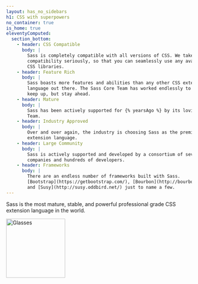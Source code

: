 ```yaml
---
layout: has_no_sidebars
h1: CSS with superpowers
no_container: true
is_home: true
eleventyComputed:
  section_bottom:
    - header: CSS Compatible
      body: |
        Sass is completely compatible with all versions of CSS. We take this
        compatibility seriously, so that you can seamlessly use any available
        CSS libraries.
    - header: Feature Rich
      body: |
        Sass boasts more features and abilities than any other CSS extension
        language out there. The Sass Core Team has worked endlessly to not only
        keep up, but stay ahead.
    - header: Mature
      body: |
        Sass has been actively supported for {% yearsAgo %} by its loving Core
        Team.
    - header: Industry Approved
      body: |
        Over and over again, the industry is choosing Sass as the premier CSS
        extension language.
    - header: Large Community
      body: |
        Sass is actively supported and developed by a consortium of several tech
        companies and hundreds of developers.
    - header: Frameworks
      body: |
        There are an endless number of frameworks built with Sass.
        [Bootstrap](https://getbootstrap.com/), [Bourbon](http://bourbon.io/),
        and [Susy](http://susy.oddbird.net/) just to name a few.
---
```


<div class="sl-l-grid sl-l-grid--full sl-l-large-grid--fit sl-l-large-grid--center sl-l-large-grid--gutters-large">
  <div class="sl-l-grid__column">
    <p class="sl-c-introduction">
      Sass is the most mature, stable, and powerful professional grade CSS extension language in the world.
    </p>
  </div>
  <p class="sl-l-grid__column">
    <img height="160" alt="Glasses" src="/assets/img/illustrations/glasses.svg">
  </p>
</div>
